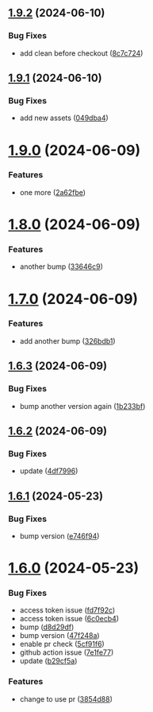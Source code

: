 ## [1.9.2](https://github.com/xrdavies/bump-version-and-release/compare/v1.9.1...v1.9.2) (2024-06-10)


### Bug Fixes

* add clean before checkout ([8c7c724](https://github.com/xrdavies/bump-version-and-release/commit/8c7c724cd11fe651687d827deece4a224e990cd0))



## [1.9.1](https://github.com/xrdavies/bump-version-and-release/compare/v1.9.0...v1.9.1) (2024-06-10)


### Bug Fixes

* add new assets ([049dba4](https://github.com/xrdavies/bump-version-and-release/commit/049dba476376905df7631443f61f2bd3ff11d922))



# [1.9.0](https://github.com/xrdavies/bump-version-and-release/compare/v1.8.0...v1.9.0) (2024-06-09)


### Features

* one more ([2a62fbe](https://github.com/xrdavies/bump-version-and-release/commit/2a62fbe3a712653295b1370061cd20c43e6d9239))



# [1.8.0](https://github.com/xrdavies/bump-version-and-release/compare/v1.7.0...v1.8.0) (2024-06-09)


### Features

* another bump ([33646c9](https://github.com/xrdavies/bump-version-and-release/commit/33646c9324b4a29190a3d67c77a3e7ffe5829c25))



# [1.7.0](https://github.com/xrdavies/bump-version-and-release/compare/v1.6.3...v1.7.0) (2024-06-09)


### Features

* add another bump ([326bdb1](https://github.com/xrdavies/bump-version-and-release/commit/326bdb1c9a6c7e6cc8d0f2fd79657da90ee3e42f))



## [1.6.3](https://github.com/xrdavies/bump-version-and-release/compare/v1.6.2...v1.6.3) (2024-06-09)


### Bug Fixes

* bump another version again ([1b233bf](https://github.com/xrdavies/bump-version-and-release/commit/1b233bf7a2106ef38e53789ff0d0c912982cccbe))



## [1.6.2](https://github.com/xrdavies/bump-version-and-release/compare/v1.6.1...v1.6.2) (2024-06-09)


### Bug Fixes

* update ([4df7996](https://github.com/xrdavies/bump-version-and-release/commit/4df79960912ac25338b160ae51e01fc490a9236d))



## [1.6.1](https://github.com/xrdavies/bump-version-and-release/compare/v1.6.0...v1.6.1) (2024-05-23)


### Bug Fixes

* bump version ([e746f94](https://github.com/xrdavies/bump-version-and-release/commit/e746f94b10d04fab1d5b0633a678645ee854b5e1))



# [1.6.0](https://github.com/xrdavies/bump-version-and-release/compare/47f248a5e483160ce413000be0df1981981a1dcc...v1.6.0) (2024-05-23)


### Bug Fixes

* access token issue ([fd7f92c](https://github.com/xrdavies/bump-version-and-release/commit/fd7f92cd551c78ebce4bb0eacb4a1b09b62abe9e))
* access token issue ([6c0ecb4](https://github.com/xrdavies/bump-version-and-release/commit/6c0ecb4a77582e61363d8b6cd07e294efadc8cf3))
* bump ([d8d29df](https://github.com/xrdavies/bump-version-and-release/commit/d8d29df40c87e15065f741b4eee42d6d6d07bbdf))
* bump version ([47f248a](https://github.com/xrdavies/bump-version-and-release/commit/47f248a5e483160ce413000be0df1981981a1dcc))
* enable pr check ([5cf91f6](https://github.com/xrdavies/bump-version-and-release/commit/5cf91f6e884ab548cbf3b607e3b866a1da7bad05))
* github action issue ([7e1fe77](https://github.com/xrdavies/bump-version-and-release/commit/7e1fe77285105c9134bb43b54bd80711db6c14ee))
* update ([b29cf5a](https://github.com/xrdavies/bump-version-and-release/commit/b29cf5acf579d8a28f8d0a791fa8fb85ea057700))


### Features

* change to use pr ([3854d88](https://github.com/xrdavies/bump-version-and-release/commit/3854d881d146b64f28bc536642875a1de8e0e738))



